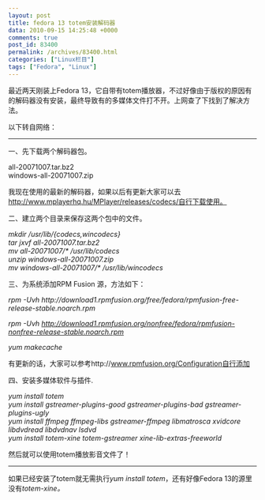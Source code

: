 ```yaml
---
layout: post
title: fedora 13 totem安装解码器
data: 2010-09-15 14:25:48 +0000
comments: true
post_id: 83400
permalink: /archives/83400.html
categories: ["Linux栏目"]
tags: ["Fedora", "Linux"]
---
```


最近两天刚装上Fedora 13，它自带有totem播放器，不过好像由于版权的原因有的解码器没有安装，最终导致有的多媒体文件打不开。上网查了下找到了解决方法。

以下转自网络：

<hr />
一、先下载两个解码器包。

all-20071007.tar.bz2  
windows-all-20071007.zip

我现在使用的最新的解码器，如果以后有更新大家可以去 http://www.mplayerhq.hu/MPlayer/releases/codecs/自行下载使用。

二、建立两个目录来保存这两个包中的文件。

<em>mkdir /usr/lib/{codecs,wincodecs}  
tar jxvf all-20071007.tar.bz2  
mv all-20071007/* /usr/lib/codecs  
unzip windows-all-20071007.zip  
mv windows-all-20071007/* /usr/lib/wincodecs</em>

三、为系统添加RPM Fusion 源，方法如下：

<em>
rpm -Uvh http://download1.rpmfusion.org/free/fedora/rpmfusion-free-release-stable.noarch.rpm

rpm -Uvh http://download1.rpmfusion.org/nonfree/fedora/rpmfusion-nonfree-release-stable.noarch.rpm

yum makecache </em>

有更新的话，大家可以参考http://www.rpmfusion.org/Configuration自行添加

四、安装多媒体软件与插件.

<em>yum install totem  
yum install gstreamer-plugins-good  gstreamer-plugins-bad gstreamer-plugins-ugly  
yum install ffmpeg ffmpeg-libs gstreamer-ffmpeg  libmatrosca xvidcore libdvdread libdvdnav lsdvd  
yum install totem-xine totem-gstreamer  xine-lib-extras-freeworld</em>

然后就可以使用totem播放影音文件了！

<hr />
如果已经安装了totem就无需执行<em>yum install totem</em>，还有好像Fedora 13的源里没有<em>totem-xine。</em>
